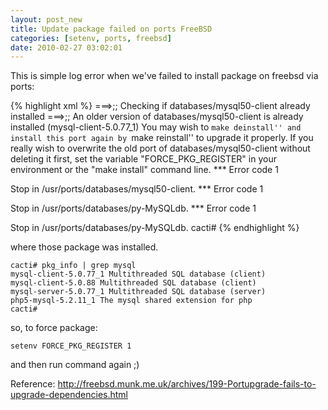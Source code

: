 ```yaml
--- 
layout: post_new
title: Update package failed on ports FreeBSD
categories: [setenv, ports, freebsd]
date: 2010-02-27 03:02:01
---
```

This is simple log error when we've failed to install package on freebsd via ports:

{% highlight xml %}
===>;;  Checking if databases/mysql50-client already installed
===>;;   An older version of databases/mysql50-client is already installed (mysql-client-5.0.77_1)
You may wish to ``make deinstall'' and install this port again
by ``make reinstall'' to upgrade it properly.
If you really wish to overwrite the old port of databases/mysql50-client
without deleting it first, set the variable &quot;FORCE_PKG_REGISTER&quot;
in your environment or the &quot;make install&quot; command line.
*** Error code 1

Stop in /usr/ports/databases/mysql50-client.
*** Error code 1

Stop in /usr/ports/databases/py-MySQLdb.
*** Error code 1

Stop in /usr/ports/databases/py-MySQLdb.
cacti#
{% endhighlight %}

where those package was installed.

	cacti# pkg_info | grep mysql
	mysql-client-5.0.77_1 Multithreaded SQL database (client)
	mysql-client-5.0.88 Multithreaded SQL database (client)
	mysql-server-5.0.77_1 Multithreaded SQL database (server)
	php5-mysql-5.2.11_1 The mysql shared extension for php
	cacti#

so, to force package:

	setenv FORCE_PKG_REGISTER 1

and then run command again ;)

Reference:
<http://freebsd.munk.me.uk/archives/199-Portupgrade-fails-to-upgrade-dependencies.html>
